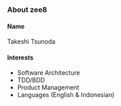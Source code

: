 ### About zee8

#### Name

Takeshi Tsunoda

<!--
#### Affiliation

Founder and Chief Architect at [Endless Knot](https://endless-knot.asia/).
-->

#### Interests

- Software Architecture
- TDD/BDD
- Product Management
- Languages (English & Indonesian)
